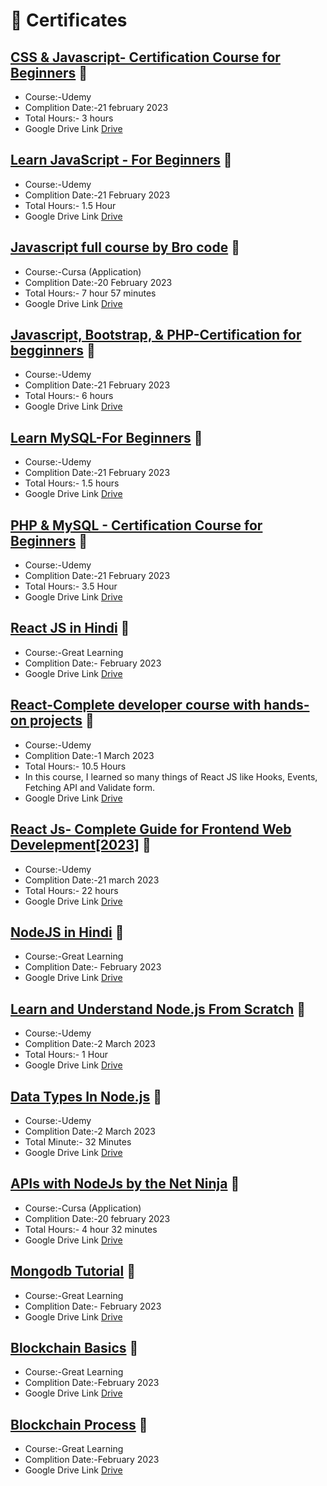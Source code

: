 # 🥇 Certificates


## [CSS & Javascript- Certification Course for Beginners](https://www.udemy.com/course/css-javascript-certification-course-for-beginners/) 🔗
- Course:-Udemy
- Complition Date:-21 february 2023
- Total Hours:- 3 hours
- Google Drive Link [Drive](https://drive.google.com/file/d/1eXGdjgBqxL-nc5Txhji4Wi4TyTowJLKA/view?usp=share_link)


## [Learn JavaScript - For Beginners](https://www.udemy.com/course/learn-javascript-course/) 🔗
- Course:-Udemy
- Complition Date:-21 February 2023
- Total Hours:- 1.5 Hour
- Google Drive Link [Drive](https://drive.google.com/file/d/1eKoKouFTj8X7wizQJuwTDJ30kQcPKSgY/view?usp=share_link)

## [Javascript full course by Bro code](https://drive.google.com/file/d/1ezZw8lP1l7TIpunrZ1Z0cE8WVVD0Y1e9/view?usp=share_link) 🔗
- Course:-Cursa (Application)
- Complition Date:-20 February 2023
- Total Hours:- 7 hour 57 minutes
- Google Drive Link [Drive](https://drive.google.com/file/d/1ezZw8lP1l7TIpunrZ1Z0cE8WVVD0Y1e9/view?usp=share_link)

## [Javascript, Bootstrap, & PHP-Certification for begginners](https://www.udemy.com/course/javascript-bootstrap-php-certification-for-beginners/) 🔗
- Course:-Udemy
- Complition Date:-21 February 2023
- Total Hours:- 6 hours
- Google Drive Link [Drive](https://drive.google.com/file/d/1eLBDxIONdV3MgblOlXAhjsiQv8tUMTs8/view?usp=share_link)

## [Learn MySQL-For Beginners](https://www.udemy.com/course/learn-mysql-for-beginners/) 🔗
- Course:-Udemy
- Complition Date:-21 February 2023
- Total Hours:- 1.5 hours
- Google Drive Link [Drive](https://drive.google.com/file/d/1epdBWdwqEY8efK-tLQBuwlFZrzHeO_5Y/view?usp=share_link)

## [PHP & MySQL - Certification Course for Beginners](https://www.udemy.com/course/php-mysql-certification-course-for-beginners/) 🔗
- Course:-Udemy
- Complition Date:-21 February 2023
- Total Hours:- 3.5 Hour
- Google Drive Link [Drive](https://drive.google.com/file/d/1efiHPvBv--8zGCqAqYbGvayxsfKT2JEo/view?usp=share_link)

## [React JS in Hindi](https://www.mygreatlearning.com/academy/learn-for-free/courses/react-js-in-hindi) 🔗
- Course:-Great Learning
- Complition Date:- February 2023
- Google Drive Link [Drive](https://drive.google.com/file/d/1fXc9LiJr37QdYPBonuO0ESSxamF1a8LQ/view?usp=share_link)

## [React-Complete developer course with hands-on projects](https://www.udemy.com/course/react-complete-developer-course-with-hands-on-projects/) 🔗
- Course:-Udemy
- Complition Date:-1 March 2023
- Total Hours:- 10.5 Hours
- In this course, I learned so many things of React JS like Hooks, Events, Fetching API and Validate form.
- Google Drive Link [Drive](https://drive.google.com/file/d/1dKlJRNpA4cU6m_-sAkHGX5944GAOqRbq/view?usp=share_link) 

## [React Js- Complete Guide for Frontend Web Develepment[2023]](https://www.udemy.com/course/react-js-a-complete-guide-for-frontend-web-development/) 🔗
- Course:-Udemy
- Complition Date:-21 march 2023
- Total Hours:- 22 hours
- Google Drive Link [Drive](https://drive.google.com/file/d/1d_54bFygNsrVLKwSQp6V7f2HE-xMeG1p/view?usp=share_link)

## [NodeJS in Hindi](https://www.mygreatlearning.com/academy/learn-for-free/courses/nodejs-in-hindi) 🔗
- Course:-Great Learning
- Complition Date:- February 2023
- Google Drive Link [Drive](https://drive.google.com/file/d/1ffpdOnbSd4qYYTC87-JQdH_NiqX56xwy/view?usp=share_link)

## [Learn and Understand Node.js From Scratch](https://www.udemy.com/course/learn-and-understand-nodejs-from-scratch/) 🔗
- Course:-Udemy
- Complition Date:-2 March 2023
- Total Hours:- 1 Hour
- Google Drive Link [Drive](https://drive.google.com/file/d/1cxoTzUJQGIOYRsysywxBzU9pa96rlaw2/view?usp=share_link)

## [Data Types In Node.js](https://www.udemy.com/course/nodejs-crash-course/) 🔗
- Course:-Udemy
- Complition Date:-2 March 2023
- Total Minute:- 32 Minutes
- Google Drive Link [Drive](https://drive.google.com/file/d/1cwF-CSj_KaoxT_0XspASbnmG9818gXVS/view?usp=share_link)

## [APIs with NodeJs by the Net Ninja](https://drive.google.com/file/d/1fIG26L-B27MT0bZ6TiFsaudYbxz7mHMv/view?usp=share_link) 🔗
- Course:-Cursa (Application)
- Complition Date:-20 february 2023
- Total Hours:- 4 hour 32 minutes
- Google Drive Link [Drive](https://drive.google.com/file/d/1fIG26L-B27MT0bZ6TiFsaudYbxz7mHMv/view?usp=share_link)

## [Mongodb Tutorial](https://www.mygreatlearning.com/academy/learn-for-free/courses/mongodb-tutorial) 🔗
- Course:-Great Learning
- Complition Date:- February 2023
- Google Drive Link [Drive](https://drive.google.com/file/d/1fbosyg_3TTBUYqONvyYQHlo-IN61pwXN/view?usp=share_link)

## [Blockchain Basics](https://www.mygreatlearning.com/academy/learn-for-free/courses/blockchain-basics) 🔗
- Course:-Great Learning
- Complition Date:-February 2023
- Google Drive Link [Drive](https://drive.google.com/file/d/1fSmFWtmRwQGcVT-MZTPF8eo8Hz4Q_Ene/view?usp=share_link)

## [Blockchain Process](https://www.mygreatlearning.com/academy/learn-for-free/courses/blockchain-process) 🔗
- Course:-Great Learning
- Complition Date:-February 2023
- Google Drive Link [Drive](https://drive.google.com/file/d/1euCNl79hMjYOcjuVNIHJrzQGssbv1OHG/view?usp=share_link)
